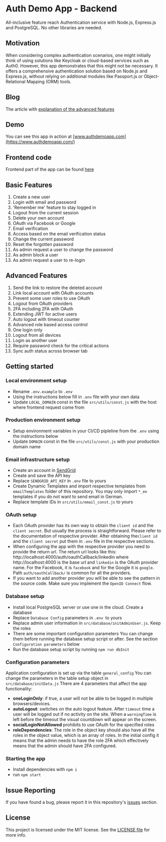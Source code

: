 # Auth Demo App - Backend 
All-inclusive feature reach Authentication service with Node.js, Express.js and PostgreSQL. No other libraries are needed. 

## Motivation
When considering complex authentication scenarios, one might initially think of using solutions like Keycloak or cloud-based
services such as Auth0. However, this app demonstrates that this might not be necessary.
It offers a comprehensive authentication solution based on Node.js and Express.js,
without relying on additional modules like Passport.js or Object-Relational Mapping (ORM) tools.

## Blog
The article with [explanation of the advanced features ](https://javascript.plainenglish.io/all-inclusive-and-bulletproof-authentication-with-node-js-and-express-js-a-hardcore-style-243f65f16542)

## Demo
You can see this app in action at [www.authdemoapp.com](https://www.authdemoapp.com/)

## Frontend code
Frontend part of the app can be found [here](https://github.com/slava-lu/auth-app-frontend)

## Basic Features
1. Create a new user
2. Login with email and password
3. 'Remember me' feature to stay logged in
4. Logout from the current session
5. Delete your own account
6. OAuth via Facebook or Google
7. Email verification
8. Access based on the email verification status
9. Change the current password
10. Reset the forgotten password
11. As admin request a user to change the password
12. As admin block a user
13. As admin request a user to re-login


## Advanced Features
1. Send the link to restore the deleted account
2. Link local account with OAuth accounts
3. Prevent some user roles to use OAuth
4. Logout from OAuth providers
5. 2FA including 2FA with OAuth
6. Extending JWT for active users
7. Auto logout with timeout counter
8. Advanced role based access control
9. One login only
10. Logout from all devices
11. Login as another user
12. Require password check for the critical actions
13. Sync auth status across browser tab

## Getting started

### Local environment setup

* Rename `.env.example` to `.env`
* Using the instructions below fill in `.env` file with your own data
* Update `LOCAL_DOMAIN` const in the file `src/utils/const.js` with the host where frontend request come from

### Production environment setup
* Setup environment variables in your CI/CD pipleline  from the `.env` using the instructions below
* Update `DOMAIN` const in the file `src/utils/const.js` with your production domain name

### Email infrastructure setup

* Create an account in [SendGrid](https://sendgrid.com/)
* Create and save the API key
* Replace `SENDGRID_API_KEY` in `.env` file to yours
* Create Dynamic Templates and import respective templates from `emailTemplates` folder of this repository.
You may only import `*_en` templates if you do not want to send email in German.
* Replace template IDs in `src/utils/email_const.js` to yours

### OAuth setup
* Each OAuth provider has its own way to obtain the `client id` and the `client secret`. But usually the process is straightforward. 
Please refer to the documentation of respective provider. After obtaining the`client id` and the `client secret` put them in `.env` file in the respective sections.
* When configuring the app with the respective provider you need to  provide the return url.
The return url looks like this: http://localhost:4000/auth/oauthCallback/linkedin where
http://localhost:4000 is the base url and `linkedin` is the OAuth provider name. For the Facebook, it is `facebook` and for the Google it is `google`.
Path `auth/oauthCallback/` is common for all the providers.
* If you want to add another provider you will be able to see the pattern in the source code. Make sure you implement the `OpenID Connect` flow.  


### Database setup
* Install local PostgreSQL server or use one in the cloud. Create a database
* Replace `Database Config` parameters in `.env `to yours
* Replace admin user information in `src/database/initAdminUser.js`. Keep the roles
* There are some important configuration parameters
You can change them before running the database setup script or after. See the section `Configuration parameters` below
* Run the database setup script by running `npm run dbInit`

### Configuration parameters
Application configuration is set up via the table `general_config`
You can change the parameters in the table setup object in `src/database/initData.js`
There are 4 parameters that affect the app functionality:
* **oneLoginOnly**: if true,  a user  will not be able to be logged in multiple browsers/devices.
* **autoLogout**: switches on the auto logout feature. After `timeout` time a user will be logged  out if no activity on the site. When a `warningTime` is left before the timeout the visual countdown will appear on the screen.
* **socialLoginNotAllowed** prohibits to use OAuth for the specified roles
* **roleDependencies**: The role in the object key should also have  all the roles in the object  value, which is an array of roles. In the initial config it means that the admin needs to have the role 2FA which effectively means that the admin should have 2FA configured.

### Starting the app
* Install dependencies with `npm i`
* run `npm start`

## Issue Reporting
If you have found a bug, please report it in this repository's [issues](https://github.com/slava-lu/auth-app-backend/issues) section.

## License
This project is licensed under the MIT license. See the [LICENSE file](./LICENSE.txt) for more info.


